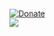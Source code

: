 [![Donate](https://img.shields.io/badge/Donate-PayPal-green.svg)](https://www.paypal.com/donate?hosted_button_id=JF5BEQE3YQGH2)   
![](https://komarev.com/ghpvc/?username=Purfview&base=4000)
